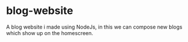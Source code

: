 # blog-website
A blog website i made using NodeJs, in this we can compose new blogs which show up on the homescreen.
